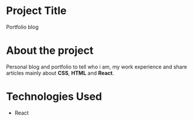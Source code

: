 # Project Title 
Portfolio blog

# About the project
Personal blog and portfolio to tell who i am, my work experience and share articles mainly about **CSS**, **HTML** and **React**.

# Technologies Used
 - React